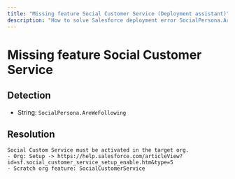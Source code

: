 ```yaml
---
title: "Missing feature Social Customer Service (Deployment assistant)"
description: "How to solve Salesforce deployment error SocialPersona.AreWeFollowing"
---
```

<!-- markdownlint-disable MD013 -->
# Missing feature Social Customer Service

## Detection

- String: `SocialPersona.AreWeFollowing`

## Resolution

```shell
Social Custom Service must be activated in the target org.
- Org: Setup -> https://help.salesforce.com/articleView?id=sf.social_customer_service_setup_enable.htm&type=5
- Scratch org feature: SocialCustomerService
```
